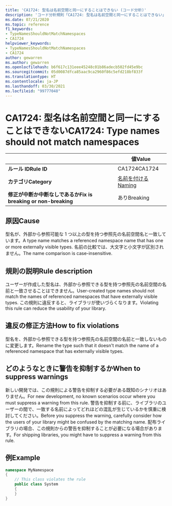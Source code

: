 ```yaml
---
title: 'CA1724: 型名は名前空間と同一にすることはできない (コード分析)'
description: 'コード分析規則「CA1724: 型名は名前空間と同一にすることはできない」について'
ms.date: 07/21/2020
ms.topic: reference
f1_keywords:
- TypeNamesShouldNotMatchNamespaces
- CA1724
helpviewer_keywords:
- TypeNamesShouldNotMatchNamespaces
- CA1724
author: gewarren
ms.author: gewarren
ms.openlocfilehash: b6f617c131eee45248c01b86adecb502fd45e9bc
ms.sourcegitcommit: 05d0087dfca85aac9ca2960f86c5efd218bf833f
ms.translationtype: HT
ms.contentlocale: ja-JP
ms.lasthandoff: 03/30/2021
ms.locfileid: "99777048"
---
```

# <a name="ca1724-type-names-should-not-match-namespaces"></a><span data-ttu-id="ecfbe-103">CA1724: 型名は名前空間と同一にすることはできない</span><span class="sxs-lookup"><span data-stu-id="ecfbe-103">CA1724: Type names should not match namespaces</span></span>

| | <span data-ttu-id="ecfbe-104">値</span><span class="sxs-lookup"><span data-stu-id="ecfbe-104">Value</span></span> |
|-|-|
| <span data-ttu-id="ecfbe-105">**ルール ID**</span><span class="sxs-lookup"><span data-stu-id="ecfbe-105">**Rule ID**</span></span> |<span data-ttu-id="ecfbe-106">CA1724</span><span class="sxs-lookup"><span data-stu-id="ecfbe-106">CA1724</span></span>|
| <span data-ttu-id="ecfbe-107">**カテゴリ**</span><span class="sxs-lookup"><span data-stu-id="ecfbe-107">**Category**</span></span> |[<span data-ttu-id="ecfbe-108">名前を付ける</span><span class="sxs-lookup"><span data-stu-id="ecfbe-108">Naming</span></span>](naming-warnings.md)|
| <span data-ttu-id="ecfbe-109">**修正が中断か中断なしであるか**</span><span class="sxs-lookup"><span data-stu-id="ecfbe-109">**Fix is breaking or non-breaking**</span></span> |<span data-ttu-id="ecfbe-110">あり</span><span class="sxs-lookup"><span data-stu-id="ecfbe-110">Breaking</span></span>|

## <a name="cause"></a><span data-ttu-id="ecfbe-111">原因</span><span class="sxs-lookup"><span data-stu-id="ecfbe-111">Cause</span></span>

<span data-ttu-id="ecfbe-112">型名が、外部から参照可能な 1 つ以上の型を持つ参照先の名前空間名と一致しています。</span><span class="sxs-lookup"><span data-stu-id="ecfbe-112">A type name matches a referenced namespace name that has one or more externally visible types.</span></span> <span data-ttu-id="ecfbe-113">名前の比較では、大文字と小文字が区別されません。</span><span class="sxs-lookup"><span data-stu-id="ecfbe-113">The name comparison is case-insensitive.</span></span>

## <a name="rule-description"></a><span data-ttu-id="ecfbe-114">規則の説明</span><span class="sxs-lookup"><span data-stu-id="ecfbe-114">Rule description</span></span>

<span data-ttu-id="ecfbe-115">ユーザーが作成した型名は、外部から参照できる型を持つ参照先の名前空間の名前と一致させることはできません。</span><span class="sxs-lookup"><span data-stu-id="ecfbe-115">User-created type names should not match the names of referenced namespaces that have externally visible types.</span></span> <span data-ttu-id="ecfbe-116">この規則に違反すると、ライブラリが使いづらくなります。</span><span class="sxs-lookup"><span data-stu-id="ecfbe-116">Violating this rule can reduce the usability of your library.</span></span>

## <a name="how-to-fix-violations"></a><span data-ttu-id="ecfbe-117">違反の修正方法</span><span class="sxs-lookup"><span data-stu-id="ecfbe-117">How to fix violations</span></span>

<span data-ttu-id="ecfbe-118">型名を、外部から参照できる型を持つ参照先の名前空間の名前と一致しないものに変更します。</span><span class="sxs-lookup"><span data-stu-id="ecfbe-118">Rename the type such that it doesn't match the name of a referenced namespace that has externally visible types.</span></span>

## <a name="when-to-suppress-warnings"></a><span data-ttu-id="ecfbe-119">どのようなときに警告を抑制するか</span><span class="sxs-lookup"><span data-stu-id="ecfbe-119">When to suppress warnings</span></span>

<span data-ttu-id="ecfbe-120">新しい開発では、この規則による警告を抑制する必要がある既知のシナリオはありません。</span><span class="sxs-lookup"><span data-stu-id="ecfbe-120">For new development, no known scenarios occur where you must suppress a warning from this rule.</span></span> <span data-ttu-id="ecfbe-121">警告を抑制する前に、ライブラリのユーザーの間で、一致する名前によってどれほどの混乱が生じているかを慎重に検討してください。</span><span class="sxs-lookup"><span data-stu-id="ecfbe-121">Before you suppress the warning, carefully consider how the users of your library might be confused by the matching name.</span></span> <span data-ttu-id="ecfbe-122">配布ライブラリの場合、この規則からの警告を抑制することが必要になる場合があります。</span><span class="sxs-lookup"><span data-stu-id="ecfbe-122">For shipping libraries, you might have to suppress a warning from this rule.</span></span>

## <a name="example"></a><span data-ttu-id="ecfbe-123">例</span><span class="sxs-lookup"><span data-stu-id="ecfbe-123">Example</span></span>

```csharp
namespace MyNamespace
{
    // This class violates the rule
    public class System
    {
    }
}
```
